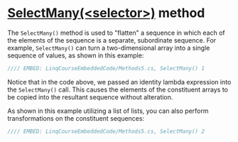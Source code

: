 # [SelectMany(&lt;selector&gt;)](https://msdn.microsoft.com/en-us/library/bb534336%28v=vs.110%29.aspx) method
The `SelectMany()` method is used to "flatten" a sequence in which each of the elements of the sequence is a separate, subordinate sequence. For example, `SelectMany()` can turn a two-dimensional array into a single sequence of values, as shown in this example:

```csharp
//// EMBED: LinqCourseEmbeddedCode/Methods5.cs, SelectMany() 1
```

Notice that in the code above, we passed an identity lambda expression into the `SelectMany()` call. This causes the elements of the constituent arrays to be copied into the resultant sequence without alteration.

As shown in this example utilizing a list of lists, you can also perform transformations on the constituent sequences:

```csharp
//// EMBED: LinqCourseEmbeddedCode/Methods5.cs, SelectMany() 2
```
